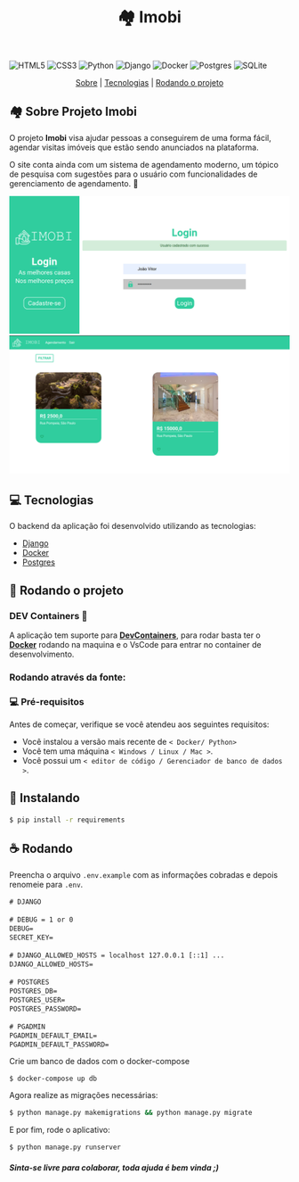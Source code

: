 <div align="center">
  <h1>🏘️ Imobi</h1>
</div>

<br>

![HTML5](https://img.shields.io/badge/html5-%23E34F26.svg?style=for-the-badge&logo=html5&logoColor=white) ![CSS3](https://img.shields.io/badge/css3-%231572B6.svg?style=for-the-badge&logo=css3&logoColor=white) ![Python](https://img.shields.io/badge/python-3670A0?style=for-the-badge&logo=python&logoColor=ffdd54) ![Django](https://img.shields.io/badge/django-%23092E20.svg?style=for-the-badge&logo=django&logoColor=white) ![Docker](https://img.shields.io/badge/docker-%230db7ed.svg?style=for-the-badge&logo=docker&logoColor=white) ![Postgres](https://img.shields.io/badge/postgres-%23316192.svg?style=for-the-badge&logo=postgresql&logoColor=white) ![SQLite](https://img.shields.io/badge/sqlite-%2307405e.svg?style=for-the-badge&logo=sqlite&logoColor=white)

<div align="center">
    <a href="#sobre">Sobre</a> | <a href="#tecnologias">Tecnologias</a> | <a href="#run">Rodando o projeto</a>
</div>

<a id="sobre"></a>

## 🏘️ Sobre Projeto Imobi

O projeto **Imobi** visa ajudar pessoas a conseguirem de uma forma fácil, agendar visitas imóveis que estão sendo anunciados na plataforma.

O site conta ainda com um sistema de agendamento moderno, um tópico de pesquisa com sugestões para o usuário com funcionalidades de gerenciamento de agendamento. 🥰

<div align="center">
    <img src="./.github/app.png" />
    <img src="./.github/app2.png" />
</div>

<a id="tecnologias"></a>

## :computer: Tecnologias

O backend da aplicação foi desenvolvido utilizando as tecnologias:

- [Django](https://www.djangoproject.com/)
- [Docker](https://www.docker.com)
- [Postgres](https://www.postgresql.org/)

<a id="run"></a>

## :running: Rodando o projeto

### DEV Containers 🤯

A aplicação tem suporte para **[DevContainers](https://code.visualstudio.com/docs/remote/containers)**, para rodar basta ter o **[Docker](https://www.docker.com)** rodando na maquina e o VsCode para entrar no container de desenvolvimento.

### Rodando através da fonte:

### 💻 Pré-requisitos

Antes de começar, verifique se você atendeu aos seguintes requisitos:

- Você instalou a versão mais recente de `< Docker/ Python>`
- Você tem uma máquina `< Windows / Linux / Mac >`.
- Você possui um `< editor de código / Gerenciador de banco de dados >`.

## 🚀 Instalando

```bash
$ pip install -r requirements
```

## ☕ Rodando

Preencha o arquivo `.env.example` com as informações cobradas e depois renomeie para `.env`.

```env
# DJANGO

# DEBUG = 1 or 0
DEBUG=
SECRET_KEY=

# DJANGO_ALLOWED_HOSTS = localhost 127.0.0.1 [::1] ...
DJANGO_ALLOWED_HOSTS=

# POSTGRES
POSTGRES_DB=
POSTGRES_USER=
POSTGRES_PASSWORD=

# PGADMIN
PGADMIN_DEFAULT_EMAIL=
PGADMIN_DEFAULT_PASSWORD=
```

Crie um banco de dados com o docker-compose

```bash
$ docker-compose up db
```

Agora realize as migrações necessárias:

```bash
$ python manage.py makemigrations && python manage.py migrate
```

E por fim, rode o aplicativo:

```bash
$ python manage.py runserver
```

#### _Sinta-se livre para colaborar, toda ajuda é bem vinda ;)_

<br/>

